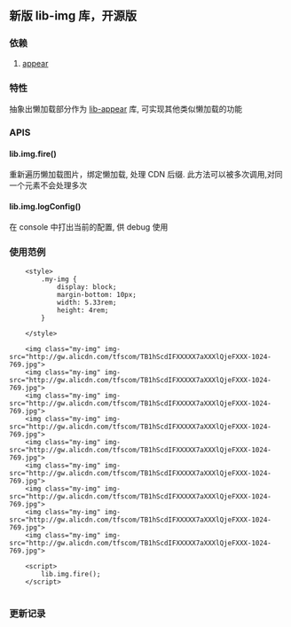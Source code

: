 ## 新版 lib-img 库，开源版

### 依赖
1. [appear](http://gitlab.alibaba-inc.com/mtb/lib-appear)

### 特性
抽象出懒加载部分作为 [lib-appear](http://gitlab.alibaba-inc.com/mtb/lib-appear) 库, 可实现其他类似懒加载的功能


### APIS
#### lib.img.fire()
重新遍历懒加载图片，绑定懒加载, 处理 CDN 后缀. 此方法可以被多次调用,对同一个元素不会处理多次 

#### lib.img.logConfig()
在 console 中打出当前的配置, 供 debug 使用

### 使用范例

```
    <style>
        .my-img {
            display: block;
            margin-bottom: 10px;
            width: 5.33rem;
            height: 4rem;
        }

    </style>
    
    <img class="my-img" img-src="http://gw.alicdn.com/tfscom/TB1hScdIFXXXXX7aXXXlQjeFXXX-1024-769.jpg">    
    <img class="my-img" img-src="http://gw.alicdn.com/tfscom/TB1hScdIFXXXXX7aXXXlQjeFXXX-1024-769.jpg">
    <img class="my-img" img-src="http://gw.alicdn.com/tfscom/TB1hScdIFXXXXX7aXXXlQjeFXXX-1024-769.jpg">
    <img class="my-img" img-src="http://gw.alicdn.com/tfscom/TB1hScdIFXXXXX7aXXXlQjeFXXX-1024-769.jpg">
    <img class="my-img" img-src="http://gw.alicdn.com/tfscom/TB1hScdIFXXXXX7aXXXlQjeFXXX-1024-769.jpg">
    <img class="my-img" img-src="http://gw.alicdn.com/tfscom/TB1hScdIFXXXXX7aXXXlQjeFXXX-1024-769.jpg">
    <img class="my-img" img-src="http://gw.alicdn.com/tfscom/TB1hScdIFXXXXX7aXXXlQjeFXXX-1024-769.jpg">
    <img class="my-img" img-src="http://gw.alicdn.com/tfscom/TB1hScdIFXXXXX7aXXXlQjeFXXX-1024-769.jpg">
    <img class="my-img" img-src="http://gw.alicdn.com/tfscom/TB1hScdIFXXXXX7aXXXlQjeFXXX-1024-769.jpg">
        
    <script>
        lib.img.fire();
    </script>
    
```


### 更新记录

